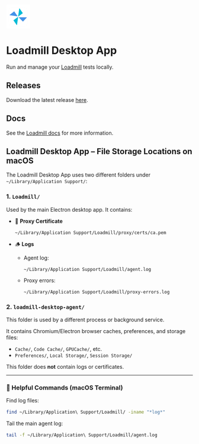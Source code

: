 <img src="images/loadmill-macOS-app-icon.png" width="64">

# Loadmill Desktop App
Run and manage your [Loadmill](https://www.loadmill.com) tests locally.

## Releases
Download the latest release [here](https://github.com/loadmill/desktop-app/releases/latest).

## Docs
See the [Loadmill docs](https://docs.loadmill.com/introduction/deviceless-mobile-testing) for more information.

## Loadmill Desktop App – File Storage Locations on macOS

The Loadmill Desktop App uses two different folders under `~/Library/Application Support/`:

### 1. `Loadmill/`

Used by the main Electron desktop app. It contains:

* 🔐 **Proxy Certificate**

  ```
  ~/Library/Application Support/Loadmill/proxy/certs/ca.pem
  ```

* 🪵 **Logs**

  * Agent log:

    ```
    ~/Library/Application Support/Loadmill/agent.log
    ```
  * Proxy errors:

    ```
    ~/Library/Application Support/Loadmill/proxy-errors.log
    ```

### 2. `loadmill-desktop-agent/`

This folder is used by a different process or background service.

It contains Chromium/Electron browser caches, preferences, and storage files:

* `Cache/`, `Code Cache/`, `GPUCache/`, etc.
* `Preferences/`, `Local Storage/`, `Session Storage/`

This folder does **not** contain logs or certificates.

---

### 🧰 Helpful Commands (macOS Terminal)

Find log files:

```bash
find ~/Library/Application\ Support/Loadmill/ -iname "*log*"
```

Tail the main agent log:

```bash
tail -f ~/Library/Application\ Support/Loadmill/agent.log
```
